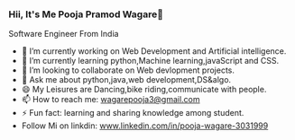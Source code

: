 ### Hii, It's Me Pooja Pramod Wagare👋

 Software Engineer From India
 
- 🔭 I’m currently working on Web Development and Artificial intelligence.
- 🌱 I’m currently learning python,Machine learning,javaScript and CSS.
- 👯 I’m looking to collaborate on Web devlopment projects.
- 💬 Ask me about python,java,web development,DS&algo.
- 😄 My Leisures are Dancing,bike riding,communicate with people.
- 📫 How to reach me: wagarepooja3@gmail.com
- ⚡ Fun fact: learning and sharing knowledge among student.
- Follow Mi on linkdin: www.linkedin.com/in/pooja-wagare-3031999
<!--
**PoojaWagare/PoojaWagare** is a ✨ _special_ ✨ repository because its `README.md` (this file) appears on your GitHub profile.

Here are some ideas to get you started:

- 🔭 I’m currently working on ...
- 🌱 I’m currently learning ...
- 👯 I’m looking to collaborate on ...
- 🤔 I’m looking for help with ...
- 💬 Ask me about ...
- 📫 How to reach me: ...
- 😄 Pronouns: ...
- ⚡ Fun fact: ...
-->
